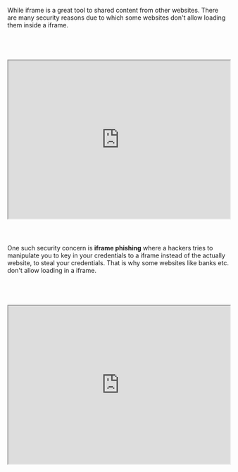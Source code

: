 While iframe is a great tool to shared content from other websites. There are
many security reasons due to which some websites don't allow loading them inside
a iframe.

<codeblock language="html" type="lesson">
  <code>
    <div style="width: 100%">
      <iframe src="https://www.google.com" width="100%" height="360"></iframe>
    </div>
  </code>
</codeblock>

One such security concern is **iframe phishing** where a hackers tries to
manipulate you to key in your credentials to a iframe instead of the actually
website, to steal your credentials. That is why some websites like banks etc.
don't allow loading in a iframe.

<codeblock language="html" type="lesson">
  <code>
    <div style="width: 100%">
      <iframe src="https://sbi.co.in/" width="100%" height="360"></iframe>
    </div>
  </code>
</codeblock>
